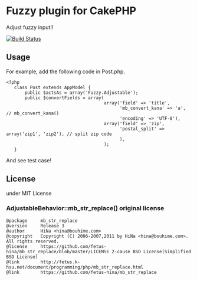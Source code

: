 # Fuzzy plugin for CakePHP

Adjust fuzzy input!!

[![Build Status](https://secure.travis-ci.org/k1LoW/Fuzzy.png?branch=master)](http://travis-ci.org/k1LoW/Fuzzy)

## Usage

For example, add the following code in Post.php.

    <?php
       class Post extends AppModel {
           public $actsAs = array('Fuzzy.Adjustable');
           public $convertFields = array(
                                         array('field' => 'title',
                                               'mb_convert_kana' => 'a', // mb_convert_kana()
                                               'encoding' => 'UTF-8'),
                                         array('field' => 'zip',
                                               'postal_split' => array('zip1', 'zip2'), // split zip code
                                               ),
                                         );
       }

And see test case!

## License

under MIT License

### AdjustableBehavior::mb_str_replace() original license

    @package     mb_str_replace
    @version     Release 3
    @author      HiNa <hina@bouhime.com>
    @copyright   Copyright (C) 2006-2007,2011 by HiNa <hina@bouhime.com>. All rights reserved.
    @license     https://github.com/fetus-hina/mb_str_replace/blob/master/LICENSE 2-cause BSD License(Simplified BSD License)
    @link        http://fetus.k-hsu.net/document/programming/php/mb_str_replace.html
    @link        https://github.com/fetus-hina/mb_str_replace
